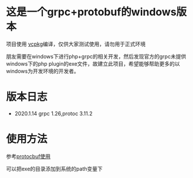 # 这是一个grpc+protobuf的windows版本
项目使用 [vcpkg](https://github.com/microsoft/vcpkg)编译，仅供大家测试使用，请勿用于正式环境

朋友需要在windows下进行php+grpc的相关开发，然后发现官方的grpc未提供windows下的php plugin的exe文件，故建立此项目，希望能够帮助更多的以windows为开发环境的开发者。 

# 版本日志
- 2020.1.14 grpc 1.26,protoc 3.11.2

# 使用方法
参考[protocbuf使用](https://developers.google.com/protocol-buffers/docs/proto3#generating)

可以把exe的目录添加到系统的path变量下
    
     
